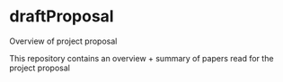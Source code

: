 # draftProposal
Overview of project proposal

This repository contains an overview + summary of papers read for the project proposal
